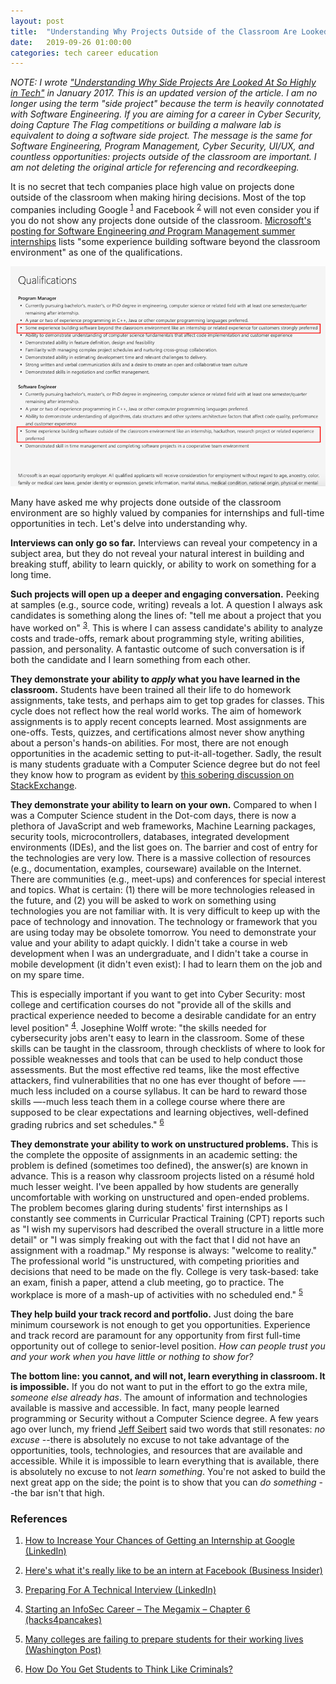 ```yaml
---
layout: post
title:  "Understanding Why Projects Outside of the Classroom Are Looked At So Highly in Tech"
date:   2019-09-26 01:00:00
categories: tech career education
---
```


_NOTE: I wrote ["Understanding Why Side Projects Are Looked At So Highly in Tech"](/tech/career/education/2017/01/16/the-importance-of-side-projects.html) in January 2017.  This is an updated version of the article.  I am no longer using the term "side project" because the term is heavily connotated with Software Engineering.  If you are aiming for a career in Cyber Security, doing Capture The Flag competitions or building a malware lab is equivalent to doing a software side project.  The message is the same for Software Engineering, Program Management, Cyber Security, UI/UX, and countless opportunities: projects outside of the classroom are important.  I am not deleting the original article for referencing and recordkeeping._

It is no secret that tech companies place high value on projects done outside of the classroom when making hiring decisions.  Most of the top companies including Google <sup>[1](#ref1)</sup> and Facebook <sup>[2](#ref2)</sup> will not even consider you if you do not show any projects done outside of the classroom.  [Microsoft's posting for Software Engineering *and* Program Management summer internships](https://careers.microsoft.com/students/us/en/job/650858/Internship-Opportunities-for-Students-Software-Engineering-Program-Management) lists "some experience building software beyond the classroom environment" as one of the qualifications.

![Qualifications for Microsoft Summer Internship 2020](/images/microsoft_internship_2020.png)

Many have asked me why projects done outside of the classroom environment are so highly valued by companies for internships and full-time opportunities in tech.  Let's delve into understanding why.

**Interviews can only go so far.**  Interviews can reveal your competency in a subject area, but they do not reveal your natural interest in building and breaking stuff, ability to learn quickly, or ability to work on something for a long time.

**Such projects will open up a deeper and engaging conversation.**  Peeking at samples (e.g., source code, writing) reveals a lot.  A question I always ask candidates is something along the lines of: "tell me about a project that you have worked on" <sup>[3](#ref3)</sup>.  This is where I can assess candidate's ability to analyze costs and trade-offs, remark about programming style, writing abilities, passion, and personality.  A fantastic outcome of such conversation is if both the candidate and I learn something from each other.

**They demonstrate your ability to _apply_ what you have learned in the classroom.**  Students have been trained all their life to do homework assignments, take tests, and perhaps aim to get top grades for classes.  This cycle does not reflect how the real world works.  The aim of homework assignments is to apply recent concepts learned.  Most assignments are one-offs.  Tests, quizzes, and certifications almost never show anything about a person's hands-on abilities.  For most, there are not enough opportunities in the academic setting to put-it-all-together.  Sadly, the result is many students graduate with a Computer Science degree but do not feel they know how to program as evident by [this sobering discussion on StackExchange](http://softwareengineering.stackexchange.com/questions/43528/im-graduating-with-a-computer-science-degree-but-i-dont-feel-like-i-know-how-t/).

**They demonstrate your ability to learn on your own.**  Compared to when I was a Computer Science student in the Dot-com days, there is now a plethora of JavaScript and web frameworks, Machine Learning packages, security tools, microcontrollers, databases, integrated development environments (IDEs), and the list goes on.  The barrier and cost of entry for the technologies are very low.  There is a massive collection of resources (e.g., documentation, examples, courseware) available on the Internet.  There are communities (e.g., meet-ups) and conferences for special interest and topics.  What is certain: (1) there will be more technologies released in the future, and (2) you will be asked to work on something using technologies you are not familiar with.  It is very difficult to keep up with the pace of technology and innovation.  The technology or framework that you are using today may be obsolete tomorrow.  You need to demonstrate your value and your ability to adapt quickly.  I didn't take a course in web development when I was an undergraduate, and I didn't take a course in mobile development (it didn't even exist): I had to learn them on the job and on my spare time.

This is especially important if you want to get into Cyber Security: most college and certification courses do not "provide all of the skills and practical experience needed to become a desirable candidate for an entry level position" <sup>[4](#ref4)</sup>.  Josephine Wolff wrote: "the skills needed for cybersecurity jobs aren't easy to learn in the classroom.  Some of these skills can be taught in the classroom, through checklists of where to look for possible weaknesses and tools that can be used to help conduct those assessments. But the most effective red teams, like the most effective attackers, find vulnerabilities that no one has ever thought of before —-much less included on a course syllabus.  It can be hard to reward those skills —-much less teach them in a college course where there are supposed to be clear expectations and learning objectives, well-defined grading rubrics and set schedules." <sup>[6](#ref6)</sup>

**They demonstrate your ability to work on unstructured problems.**  This is the complete the opposite of assignments in an academic setting: the problem is defined (sometimes too defined), the answer(s) are known in advance.  This is a reason why classroom projects listed on a résumé hold much lesser weight.  I've been appalled by how students are generally uncomfortable with working on unstructured and open-ended problems. The problem becomes glaring during students' first internships as I constantly see comments in Curricular Practical Training (CPT) reports such as "I wish my supervisors had described the overall structure in a little more detail" or "I was simply freaking out with the fact that I did not have an assignment with a roadmap." My response is always: "welcome to reality."  The professional world "is unstructured, with competing priorities and decisions that need to be made on the fly. College is very task-based: take an exam, finish a paper, attend a club meeting, go to practice. The workplace is more of a mash-up of activities with no scheduled end." <sup>[5](#ref5)</sup>

**They help build your track record and portfolio.** Just doing the bare minimum coursework is not enough to get you opportunities.  Experience and track record are paramount for any opportunity from first full-time opportunity out of college to senior-level position.  _How can people trust you and your work when you have little or nothing to show for?_

**The bottom line: you cannot, and will not, learn everything in classroom.  It is impossible.**  If you do not want to put in the effort to go the extra mile, _someone else already has_.  The amount of information and technologies available is massive and accessible.  In fact, many people learned programming or Security without a Computer Science degree.  A few years ago over lunch, my friend [Jeff Seibert](https://twitter.com/jeffseibert) said two words that still resonates: _no excuse_ --there is absolutely no excuse to not take advantage of the opportunities, tools, technologies, and resources that are available and accessible.  While it is impossible to learn everything that is available, there is absolutely no excuse to not _learn something_.  You're not asked to build the next great app on the side; the point is to show that you can _do something_ --the bar isn't that high.

### References
1. <a name="ref1" href="https://www.linkedin.com/pulse/20140504203720-173889783-how-to-increase-your-chances-of-getting-an-internship-at-google">How to Increase Your Chances of Getting an Internship at Google (LinkedIn)</a>

2. <a name="ref2" href="http://www.businessinsider.com/what-is-it-like-to-intern-at-facebook-2016-8/#so-what-does-facebook-look-for-in-its-interns-11">Here's what it's really like to be an intern at Facebook (Business Insider)</a>

3. <a name="ref3" href="https://www.linkedin.com/pulse/preparing-technical-interview-ming-chow">Preparing For A Technical Interview (LinkedIn)</a>

4. <a name="ref4" href="https://tisiphone.net/2016/02/10/starting-an-infosec-career-the-megamix-chapter-6/">Starting an InfoSec Career – The Megamix – Chapter 6 (hacks4pancakes)</a>

5. <a name="ref5" href="https://www.washingtonpost.com/news/grade-point/wp/2015/10/15/many-colleges-are-failing-to-prepare-students-for-their-working-lives/">Many colleges are failing to prepare students for their working lives (Washington Post)</a>

6. <a href="ref6" href="https://www.nytimes.com/2018/11/14/opinion/cybersecurity-education-skills.html">How Do You Get Students to Think Like Criminals?</a>